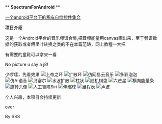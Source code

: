  ** **SpectrumForAndroid** ** 
 
[一个android平台下的稀有自绘控件集合](https://github.com/michael007js/SimpleViewSet)

 **项目介绍**

 这是一个Android平台的音乐频谱合集,把音频能量用canvas画出来，至于频谱数据的获取或者傅里叶转换之类的不在本篇范畴，网上教程一大把

 有需要的童鞋可以拿来一看

No picture u say a j8!

少啰嗦，先看效果
![上帝之环](https://github.com/michael007js/SpectrumForAndroid/blob/master/gif/demo_god_ring.gif "上帝之环")
![扩散环](https://github.com/michael007js/SpectrumForAndroid/blob/master/gif/demo_diffusion_ring.gif "扩散环")
![仿网易云音乐](https://github.com/michael007js/SpectrumForAndroid/blob/master/gif/demo_attachment_ring.gif "仿网易云音乐")
![多彩泡泡](https://github.com/michael007js/SpectrumForAndroid/blob/master/gif/demo_color_bubble.gif "多彩泡泡")
![仿AI语音](https://github.com/michael007js/SpectrumForAndroid/blob/master/gif/demo_ai_voice.gif "仿AI语音")
![贝塞尔](https://github.com/michael007js/SpectrumForAndroid/blob/master/gif/demo_bessel.gif "贝塞尔")
![水波扩散](https://github.com/michael007js/SpectrumForAndroid/blob/master/gif/demo_circle_round.gif "水波扩散")
![柱状](https://github.com/michael007js/SpectrumForAndroid/blob/master/gif/demo_columnar.gif "柱状")
![随机棋盘](https://github.com/michael007js/SpectrumForAndroid/blob/master/gif/demo_grid.gif "随机棋盘")
![六芒星](https://github.com/michael007js/SpectrumForAndroid/blob/master/gif/demo_hexagram.gif "六芒星")
![横向能量条](https://github.com/michael007js/SpectrumForAndroid/blob/master/gif/demo_horizontal_energy.gif "横向能量条")
![旋转头像](https://github.com/michael007js/SpectrumForAndroid/blob/master/gif/demo_rotating_circle.gif "旋转头像")
![人工智障Siri](https://github.com/michael007js/SpectrumForAndroid/blob/master/gif/demo_siri.gif "人工智障Siri")
![伸缩球](https://github.com/michael007js/SpectrumForAndroid/blob/master/gif/demo_slip_ball.gif "伸缩球")
![里程表](https://github.com/michael007js/SpectrumForAndroid/blob/master/gif/demo_speedometer.gif "里程表")
![声波](https://github.com/michael007js/SpectrumForAndroid/blob/master/gif/demo_wave.gif "声波")

 个人兴趣，本项目会持续更新
 
 over
 
 By SSS





